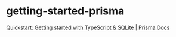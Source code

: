 # getting-started-prisma

[Quickstart: Getting started with TypeScript & SQLite | Prisma Docs](https://www.prisma.io/docs/getting-started/quickstart)
